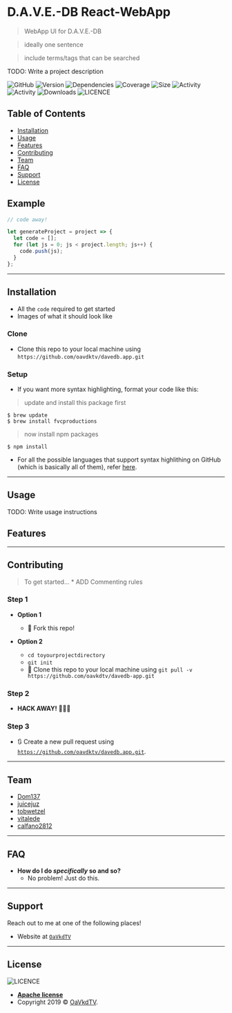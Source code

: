 <!--
* Copyright 2019 OpenAdvice & Vodafone SM-4.0_TV
*
* Licensed under the Apache License, Version 2.0 (the "License");
* you may not use this file except in compliance with the License.
* You may obtain a copy of the License at
*    http://www.apache.org/licenses/LICENSE-2.0
*
* Unless required by applicable law or agreed to in writing, software
* distributed under the License is distributed on an "AS IS" BASIS,
* WITHOUT WARRANTIES OR CONDITIONS OF ANY KIND, either express or implied.
* See the License for the specific language governing permissions and
* limitations under the License.
-->

<!--
 * --------------------------------------------------------------------------------
 * Description:
 * --------------------------------------------------------------------------------
 -->

# D.A.V.E.-DB React-WebApp

> WebApp UI for D.A.V.E.-DB

> ideally one sentence

> include terms/tags that can be searched

TODO: Write a project description

<!-- https://shields.io/ -->

![GitHub](https://img.shields.io/cirrus/github/oavkdtv/davedb-app/master)
![Version](https://img.shields.io/github/package-json/v/oavkdtv/davedb-app)
![Dependencies](https://img.shields.io/librariesio/github/oavkdtv/davedb-app)
![Coverage](https://img.shields.io/github/languages/top/oavkdtv/davedv-app)
![Size](https://img.shields.io/github/repo-size/oavkdtv/davedb-app)
![Activity](https://img.shields.io/github/release-date/oavkdtv/davedb-app)
![Activity](https://img.shields.io/github/last-commit/oavkdtv/davedb-app)
![Downloads](https://img.shields.io/github/downloads/oavkdtv/davedb-app/total)
![LICENCE](https://img.shields.io/github/license/oavkdtv/davedb-app)

## Table of Contents

- [Installation](#installation)
- [Usage](#usage)
- [Features](#features)
- [Contributing](#contributing)
- [Team](#team)
- [FAQ](#faq)
- [Support](#support)
- [License](#license)

## Example

```javascript
// code away!

let generateProject = project => {
  let code = [];
  for (let js = 0; js < project.length; js++) {
    code.push(js);
  }
};
```

---

## Installation

- All the `code` required to get started
- Images of what it should look like

### Clone

- Clone this repo to your local machine using `https://github.com/oavdktv/davedb.app.git`

### Setup

- If you want more syntax highlighting, format your code like this:

> update and install this package first

```shell
$ brew update
$ brew install fvcproductions
```

> now install npm packages

```shell
$ npm install
```

- For all the possible languages that support syntax highlithing on GitHub (which is basically all of them), refer <a href="https://github.com/github/linguist/blob/master/lib/linguist/languages.yml" target="_blank">here</a>.

---

## Usage

TODO: Write usage instructions

## Features

---

## Contributing

> To get started... \* ADD Commenting rules

### Step 1

- **Option 1**

  - 🍴 Fork this repo!

- **Option 2**
  - `cd toyourprojectdirectory`
  - `git init`
  - 👯 Clone this repo to your local machine using `git pull -v https://github.com/oavkdtv/davedb-app.git`

### Step 2

- **HACK AWAY!** 🔨🔨🔨

### Step 3

- 🔃 Create a new pull request using <a href="https://github.com/oavdktv/davedb.app.git" target="_blank">`https://github.com/oavdktv/davedb.app.git`</a>.

---

## Team

- <a href="https://github.com/Dom137" target="_blank">Dom137</a>
- <a href="https://github.com/juicejuz" target="_blank">juicejuz</a>
- <a href="https://github.com/tobwetzel" target="_blank">tobwetzel</a>
- <a href="https://github.com/vitalede" target="_blank">vitalede</a>
- <a href="https://github.com/calfano2812" target="_blank">calfano2812</a>

---

## FAQ

- **How do I do _specifically_ so and so?**
  - No problem! Just do this.

---

## Support

Reach out to me at one of the following places!

- Website at <a href="https://github.com/oavdktv/davedb.app.git" target="_blank">`OaVkdTV`</a>

---

## License

![LICENCE](https://img.shields.io/github/license/oavkdtv/davedb-app)

- **[Apache license](http://www.apache.org/licenses/LICENSE-2.0)**
- Copyright 2019 © <a href="https://github.com/oavdktv/davedb.api.git" target="_blank">OaVkdTV</a>.
